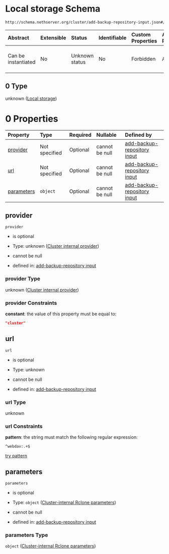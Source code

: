 # Local storage Schema

```txt
http://schema.nethserver.org/cluster/add-backup-repository-input.json#/anyOf/4/allOf/0
```



| Abstract            | Extensible | Status         | Identifiable | Custom Properties | Additional Properties | Access Restrictions | Defined In                                                                                            |
| :------------------ | :--------- | :------------- | :----------- | :---------------- | :-------------------- | :------------------ | :---------------------------------------------------------------------------------------------------- |
| Can be instantiated | No         | Unknown status | No           | Forbidden         | Allowed               | none                | [add-backup-repository-input.json\*](cluster/add-backup-repository-input.json "open original schema") |

## 0 Type

unknown ([Local storage](add-backup-repository-input-anyof-4-allof-local-storage.md))

# 0 Properties

| Property                  | Type          | Required | Nullable       | Defined by                                                                                                                                                                                                                                  |
| :------------------------ | :------------ | :------- | :------------- | :------------------------------------------------------------------------------------------------------------------------------------------------------------------------------------------------------------------------------------------ |
| [provider](#provider)     | Not specified | Optional | cannot be null | [add-backup-repository input](add-backup-repository-input-anyof-4-allof-local-storage-properties-cluster-internal-provider.md "http://schema.nethserver.org/cluster/add-backup-repository-input.json#/anyOf/4/allOf/0/properties/provider") |
| [url](#url)               | Not specified | Optional | cannot be null | [add-backup-repository input](add-backup-repository-input-anyof-4-allof-local-storage-properties-url.md "http://schema.nethserver.org/cluster/add-backup-repository-input.json#/anyOf/4/allOf/0/properties/url")                            |
| [parameters](#parameters) | `object`      | Optional | cannot be null | [add-backup-repository input](add-backup-repository-input-defs-cluster-internal-rclone-parameters.md "http://schema.nethserver.org/cluster/add-backup-repository-input.json#/anyOf/4/allOf/0/properties/parameters")                        |

## provider



`provider`

*   is optional

*   Type: unknown ([Cluster internal provider](add-backup-repository-input-anyof-4-allof-local-storage-properties-cluster-internal-provider.md))

*   cannot be null

*   defined in: [add-backup-repository input](add-backup-repository-input-anyof-4-allof-local-storage-properties-cluster-internal-provider.md "http://schema.nethserver.org/cluster/add-backup-repository-input.json#/anyOf/4/allOf/0/properties/provider")

### provider Type

unknown ([Cluster internal provider](add-backup-repository-input-anyof-4-allof-local-storage-properties-cluster-internal-provider.md))

### provider Constraints

**constant**: the value of this property must be equal to:

```json
"cluster"
```

## url



`url`

*   is optional

*   Type: unknown

*   cannot be null

*   defined in: [add-backup-repository input](add-backup-repository-input-anyof-4-allof-local-storage-properties-url.md "http://schema.nethserver.org/cluster/add-backup-repository-input.json#/anyOf/4/allOf/0/properties/url")

### url Type

unknown

### url Constraints

**pattern**: the string must match the following regular expression:&#x20;

```regexp
^webdav:.+$
```

[try pattern](https://regexr.com/?expression=%5Ewebdav%3A.%2B%24 "try regular expression with regexr.com")

## parameters



`parameters`

*   is optional

*   Type: `object` ([Cluster-internal Rclone parameters](add-backup-repository-input-defs-cluster-internal-rclone-parameters.md))

*   cannot be null

*   defined in: [add-backup-repository input](add-backup-repository-input-defs-cluster-internal-rclone-parameters.md "http://schema.nethserver.org/cluster/add-backup-repository-input.json#/anyOf/4/allOf/0/properties/parameters")

### parameters Type

`object` ([Cluster-internal Rclone parameters](add-backup-repository-input-defs-cluster-internal-rclone-parameters.md))
